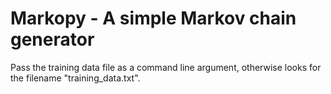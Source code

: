 # Markopy - A simple Markov chain generator

Pass the training data file as a command line argument, otherwise looks for the filename "training_data.txt".